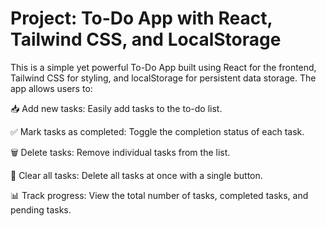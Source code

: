
# Project: To-Do App with React, Tailwind CSS, and LocalStorage

This is a simple yet powerful To-Do App built using React for the frontend, Tailwind CSS for styling, and localStorage for persistent data storage. The app allows users to:

📥 Add new tasks: Easily add tasks to the to-do list.

✅ Mark tasks as completed: Toggle the completion status of each task.

🗑️ Delete tasks: Remove individual tasks from the list.

🧹 Clear all tasks: Delete all tasks at once with a single button.

📊 Track progress: View the total number of tasks, completed tasks, and pending tasks.
